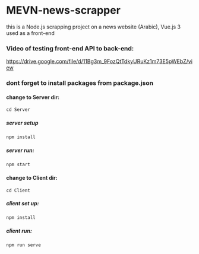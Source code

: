 # MEVN-news-scrapper
this is a Node.js scrapping project on a news website (Arabic), Vue.js 3 used as a front-end

### Video of testing front-end API to back-end:
https://drive.google.com/file/d/11Bg3m_9FozQtTdkyURuKz1m73E5pWEbZ/view

### dont forget to install packages from package.json

#### change to Server dir:
```
cd Server
```
##### server setup
``` npm install ```
##### server run:
``` npm start ```

#### change to Client dir:
```
cd Client
```
##### client set up:
``` npm install ```
##### client run:
``` npm run serve ```


